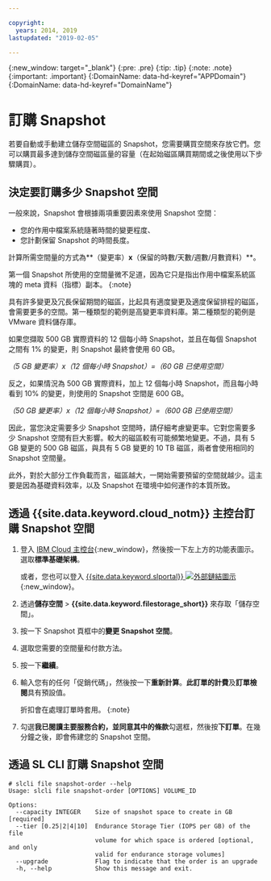 ```yaml
---

copyright:
  years: 2014, 2019
lastupdated: "2019-02-05"

---
```

{:new_window: target="_blank"}
{:pre: .pre}
{:tip: .tip}
{:note: .note}
{:important: .important}
{:DomainName: data-hd-keyref="APPDomain"}
{:DomainName: data-hd-keyref="DomainName"}


# 訂購 Snapshot

若要自動或手動建立儲存空間磁區的 Snapshot，您需要購買空間來存放它們。您可以購買最多達到儲存空間磁區量的容量（在起始磁區購買期間或之後使用以下步驟購買）。

## 決定要訂購多少 Snapshot 空間

一般來說，Snapshot 會根據兩項重要因素來使用 Snapshot 空間：
- 您的作用中檔案系統隨著時間的變更程度、
- 您計劃保留 Snapshot 的時間長度。  

計算所需空間量的方式為**（變更率）**x**（保留的時數/天數/週數/月數資料）**。  

第一個 Snapshot 所使用的空間量微不足道，因為它只是指出作用中檔案系統區塊的 meta 資料（指標）副本。
{:note}

具有許多變更及冗長保留期間的磁區，比起具有適度變更及適度保留排程的磁區，會需要更多的空間。第一種類型的範例是高變更率資料庫。第二種類型的範例是 VMware 資料儲存庫。

如果您擷取 500 GB 實際資料的 12 個每小時 Snapshot，並且在每個 Snapshot 之間有 1% 的變更，則 Snapshot 最終會使用 60 GB。

*（5 GB 變更率）x（12 個每小時 Snapshot）=（60 GB 已使用空間）*

反之，如果情況為 500 GB 實際資料，加上 12 個每小時 Snapshot，而且每小時看到 10% 的變更，則使用的 Snapshot 空間是 600 GB。

*（50 GB 變更率）x（12 個每小時 Snapshot）=（600 GB 已使用空間）*

因此，當您決定需要多少 Snapshot 空間時，請仔細考慮變更率。它對您需要多少 Snapshot 空間有巨大影響。較大的磁區較有可能頻繁地變更。不過，具有 5 GB 變更的 500 GB 磁區，與具有 5 GB 變更的 10 TB 磁區，兩者會使用相同的 Snapshot 空間量。

此外，對於大部分工作負載而言，磁區越大，一開始需要預留的空間就越少。這主要是因為基礎資料效率，以及 Snapshot 在環境中如何運作的本質所致。

## 透過 {{site.data.keyword.cloud_notm}} 主控台訂購 Snapshot 空間

1. 登入 [IBM Cloud 主控台](https://{DomainName}/){:new_window}，然後按一下左上方的功能表圖示。選取**標準基礎架構**。

   或者，您也可以登入 [{{site.data.keyword.slportal}} ![外部鏈結圖示](../../icons/launch-glyph.svg "外部鏈結圖示")](https://control.softlayer.com/){:new_window}。
2. 透過**儲存空間** > **{{site.data.keyword.filestorage_short}}** 來存取「儲存空間」。
3. 按一下 Snapshot 頁框中的**變更 Snapshot 空間**。
4. 選取您需要的空間量和付款方法。
5. 按一下**繼續**。
6. 輸入您有的任何「促銷代碼」，然後按一下**重新計算**。**此訂單的計費**及**訂單檢閱**具有預設值。

   折扣會在處理訂單時套用。
   {:note}
7. 勾選**我已閱讀主要服務合約，並同意其中的條款**勾選框，然後按**下訂單**。在幾分鐘之後，即會佈建您的 Snapshot 空間。

## 透過 SL CLI 訂購 Snapshot 空間

```
# slcli file snapshot-order --help
Usage: slcli file snapshot-order [OPTIONS] VOLUME_ID

Options:
  --capacity INTEGER    Size of snapshot space to create in GB  [required]
  --tier [0.25|2|4|10]  Endurance Storage Tier (IOPS per GB) of the file
                        volume for which space is ordered [optional, and only
                        valid for endurance storage volumes]
  --upgrade             Flag to indicate that the order is an upgrade
  -h, --help            Show this message and exit.
```
